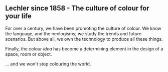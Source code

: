 ## Lechler since 1858 - The culture of colour for your life

For over a century, we have been promoting the culture of colour. We know the language, and the neologisms; we study the trends and future scenarios. But above all, we own the technology to produce all these things.

Finally, the _colour idea_ has become a determining element in the design of a space, room or object.

... and we won't stop colouring the world.
